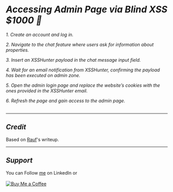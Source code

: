 # ***Accessing Admin Page via Blind XSS $1000 🦊***

*1. Create an account and log in.* <br>

*2. Navigate to the chat feature where users ask for information about properties.* <br>

*3. Insert an XSSHunter payload in the chat message input field.* <br>

*4. Wait for an email notification from XSSHunter, confirming the payload has been executed on admin zone.* <br>

*5. Open the admin login page and replace the website’s cookies with the ones provided in the XSSHunter email.* <br>

*6. Refresh the page and gain access to the admin page.*
<br>&nbsp;

----
## ***Credit***
Based on [Rauf](https://bug1ess.medium.com/my-first-bug-accessing-admin-page-via-blind-xss-1000-67d980e62a4b)'s writeup.

----
## ***Support***
You can Follow [me](https://www.linkedin.com/in/bhavesh-pardhi-/) on LinkedIn or
<br><br>[![Buy Me a Coffee](https://img.shields.io/badge/Buy%20Me%20a%20Coffee-Support-orange?style=for-the-badge&logo=buy-me-a-coffee)](https://www.buymeacoffee.com/bhaveshpardhi)
